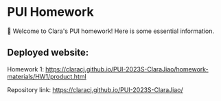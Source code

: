 # PUI Homework

👋 Welcome to Clara's PUI homework! Here is some essential information.


## Deployed website: 
Homework 1: https://claracj.github.io/PUI-2023S-ClaraJiao/homework-materials/HW1/product.html

Repository link: https://claracj.github.io/PUI-2023S-ClaraJiao/